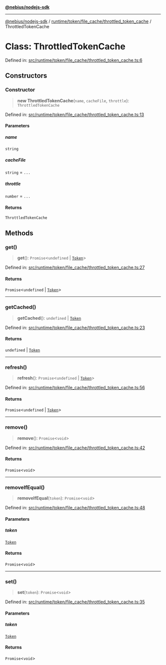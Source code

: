 [**@nebius/nodejs-sdk**](../../../../../README.md)

---

[@nebius/nodejs-sdk](../../../../../README.md) / [runtime/token/file_cache/throttled_token_cache](../README.md) / ThrottledTokenCache

# Class: ThrottledTokenCache

Defined in: [src/runtime/token/file_cache/throttled_token_cache.ts:6](https://github.com/nebius/nodejs-sdk/blob/2ec552fb564ad8fdbf78c4eb6e73ce9101501e8a/src/runtime/token/file_cache/throttled_token_cache.ts#L6)

## Constructors

### Constructor

> **new ThrottledTokenCache**(`name`, `cacheFile`, `throttle`): `ThrottledTokenCache`

Defined in: [src/runtime/token/file_cache/throttled_token_cache.ts:13](https://github.com/nebius/nodejs-sdk/blob/2ec552fb564ad8fdbf78c4eb6e73ce9101501e8a/src/runtime/token/file_cache/throttled_token_cache.ts#L13)

#### Parameters

##### name

`string`

##### cacheFile

`string` = `...`

##### throttle

`number` = `...`

#### Returns

`ThrottledTokenCache`

## Methods

### get()

> **get**(): `Promise`\<`undefined` \| [`Token`](../../../classes/Token.md)\>

Defined in: [src/runtime/token/file_cache/throttled_token_cache.ts:27](https://github.com/nebius/nodejs-sdk/blob/2ec552fb564ad8fdbf78c4eb6e73ce9101501e8a/src/runtime/token/file_cache/throttled_token_cache.ts#L27)

#### Returns

`Promise`\<`undefined` \| [`Token`](../../../classes/Token.md)\>

---

### getCached()

> **getCached**(): `undefined` \| [`Token`](../../../classes/Token.md)

Defined in: [src/runtime/token/file_cache/throttled_token_cache.ts:23](https://github.com/nebius/nodejs-sdk/blob/2ec552fb564ad8fdbf78c4eb6e73ce9101501e8a/src/runtime/token/file_cache/throttled_token_cache.ts#L23)

#### Returns

`undefined` \| [`Token`](../../../classes/Token.md)

---

### refresh()

> **refresh**(): `Promise`\<`undefined` \| [`Token`](../../../classes/Token.md)\>

Defined in: [src/runtime/token/file_cache/throttled_token_cache.ts:56](https://github.com/nebius/nodejs-sdk/blob/2ec552fb564ad8fdbf78c4eb6e73ce9101501e8a/src/runtime/token/file_cache/throttled_token_cache.ts#L56)

#### Returns

`Promise`\<`undefined` \| [`Token`](../../../classes/Token.md)\>

---

### remove()

> **remove**(): `Promise`\<`void`\>

Defined in: [src/runtime/token/file_cache/throttled_token_cache.ts:42](https://github.com/nebius/nodejs-sdk/blob/2ec552fb564ad8fdbf78c4eb6e73ce9101501e8a/src/runtime/token/file_cache/throttled_token_cache.ts#L42)

#### Returns

`Promise`\<`void`\>

---

### removeIfEqual()

> **removeIfEqual**(`token`): `Promise`\<`void`\>

Defined in: [src/runtime/token/file_cache/throttled_token_cache.ts:48](https://github.com/nebius/nodejs-sdk/blob/2ec552fb564ad8fdbf78c4eb6e73ce9101501e8a/src/runtime/token/file_cache/throttled_token_cache.ts#L48)

#### Parameters

##### token

[`Token`](../../../classes/Token.md)

#### Returns

`Promise`\<`void`\>

---

### set()

> **set**(`token`): `Promise`\<`void`\>

Defined in: [src/runtime/token/file_cache/throttled_token_cache.ts:35](https://github.com/nebius/nodejs-sdk/blob/2ec552fb564ad8fdbf78c4eb6e73ce9101501e8a/src/runtime/token/file_cache/throttled_token_cache.ts#L35)

#### Parameters

##### token

[`Token`](../../../classes/Token.md)

#### Returns

`Promise`\<`void`\>
